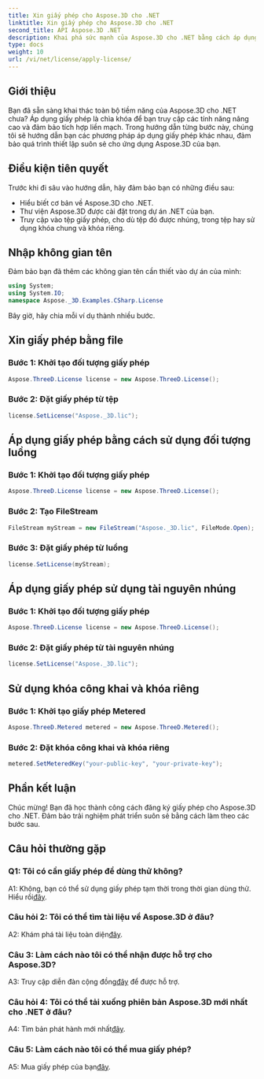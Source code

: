 ```yaml
---
title: Xin giấy phép cho Aspose.3D cho .NET
linktitle: Xin giấy phép cho Aspose.3D cho .NET
second_title: API Aspose.3D .NET
description: Khai phá sức mạnh của Aspose.3D cho .NET bằng cách áp dụng giấy phép một cách liền mạch. Hãy làm theo hướng dẫn từng bước của chúng tôi để có trải nghiệm tích hợp suôn sẻ.
type: docs
weight: 10
url: /vi/net/license/apply-license/
---
```

## Giới thiệu

Bạn đã sẵn sàng khai thác toàn bộ tiềm năng của Aspose.3D cho .NET chưa? Áp dụng giấy phép là chìa khóa để bạn truy cập các tính năng nâng cao và đảm bảo tích hợp liền mạch. Trong hướng dẫn từng bước này, chúng tôi sẽ hướng dẫn bạn các phương pháp áp dụng giấy phép khác nhau, đảm bảo quá trình thiết lập suôn sẻ cho ứng dụng Aspose.3D của bạn.

## Điều kiện tiên quyết

Trước khi đi sâu vào hướng dẫn, hãy đảm bảo bạn có những điều sau:

- Hiểu biết cơ bản về Aspose.3D cho .NET.
- Thư viện Aspose.3D được cài đặt trong dự án .NET của bạn.
- Truy cập vào tệp giấy phép, cho dù tệp đó được nhúng, trong tệp hay sử dụng khóa chung và khóa riêng.

## Nhập không gian tên

Đảm bảo bạn đã thêm các không gian tên cần thiết vào dự án của mình:

```csharp
using System;
using System.IO;
namespace Aspose._3D.Examples.CSharp.License
```

Bây giờ, hãy chia mỗi ví dụ thành nhiều bước.

## Xin giấy phép bằng file

### Bước 1: Khởi tạo đối tượng giấy phép

```csharp
Aspose.ThreeD.License license = new Aspose.ThreeD.License();
```

### Bước 2: Đặt giấy phép từ tệp

```csharp
license.SetLicense("Aspose._3D.lic");
```

## Áp dụng giấy phép bằng cách sử dụng đối tượng luồng

### Bước 1: Khởi tạo đối tượng giấy phép

```csharp
Aspose.ThreeD.License license = new Aspose.ThreeD.License();
```

### Bước 2: Tạo FileStream

```csharp
FileStream myStream = new FileStream("Aspose._3D.lic", FileMode.Open);
```

### Bước 3: Đặt giấy phép từ luồng

```csharp
license.SetLicense(myStream);
```

## Áp dụng giấy phép sử dụng tài nguyên nhúng

### Bước 1: Khởi tạo đối tượng giấy phép

```csharp
Aspose.ThreeD.License license = new Aspose.ThreeD.License();
```

### Bước 2: Đặt giấy phép từ tài nguyên nhúng

```csharp
license.SetLicense("Aspose._3D.lic");
```

## Sử dụng khóa công khai và khóa riêng

### Bước 1: Khởi tạo giấy phép Metered

```csharp
Aspose.ThreeD.Metered metered = new Aspose.ThreeD.Metered();
```

### Bước 2: Đặt khóa công khai và khóa riêng

```csharp
metered.SetMeteredKey("your-public-key", "your-private-key");
```

## Phần kết luận

Chúc mừng! Bạn đã học thành công cách đăng ký giấy phép cho Aspose.3D cho .NET. Đảm bảo trải nghiệm phát triển suôn sẻ bằng cách làm theo các bước sau.

## Câu hỏi thường gặp

### Q1: Tôi có cần giấy phép để dùng thử không?

 A1: Không, bạn có thể sử dụng giấy phép tạm thời trong thời gian dùng thử. Hiểu rồi[đây](https://purchase.aspose.com/temporary-license/).

### Câu hỏi 2: Tôi có thể tìm tài liệu về Aspose.3D ở đâu?

 A2: Khám phá tài liệu toàn diện[đây](https://reference.aspose.com/3d/net/).

### Câu 3: Làm cách nào tôi có thể nhận được hỗ trợ cho Aspose.3D?

 A3: Truy cập diễn đàn cộng đồng[đây](https://forum.aspose.com/c/3d/18) để được hỗ trợ.

### Câu hỏi 4: Tôi có thể tải xuống phiên bản Aspose.3D mới nhất cho .NET ở đâu?

 A4: Tìm bản phát hành mới nhất[đây](https://releases.aspose.com/3d/net/).

### Câu 5: Làm cách nào tôi có thể mua giấy phép?

 A5: Mua giấy phép của bạn[đây](https://purchase.aspose.com/buy).